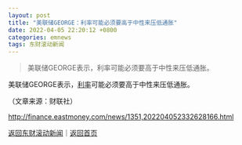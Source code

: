 ```yaml
---
layout: post
title: "美联储GEORGE：利率可能必须要高于中性来压低通胀"
date: 2022-04-05 22:20:12 +0800
categories: emnews
tags: 东财滚动新闻
---
```

> 美联储GEORGE表示，利率可能必须要高于中性来压低通胀。

<p>美联储GEORGE表示，<span id="Info.344"><a href="http://data.eastmoney.com/cjsj/yhll.html" class="infokey">利率</a></span>可能必须要高于中性来压低通胀。</p><p class="em_media">（文章来源：财联社）</p>

<http://finance.eastmoney.com/news/1351,202204052332628166.html>

[返回东财滚动新闻](//finews.withounder.com/emnews/)｜[返回首页](//finews.withounder.com/)